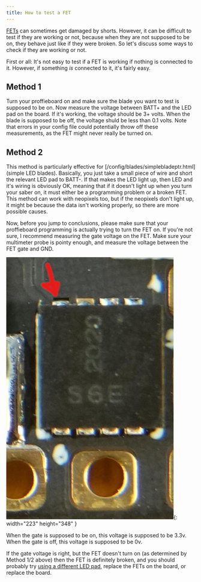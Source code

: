 ```yaml
---
title: How to test a FET
---
```


[FETs](/glossary.html#fet) can sometimes get damaged by shorts. However, it can be difficult to test if they are working or not, because when they are not supposed to be on, they behave just like if they were broken. So let's discuss some ways to check if they are working or not.

First or all: It's not easy to test if a FET is working if nothing is connected to it. However, if something *is* connected to it, it's fairly easy.

## Method 1
Turn your proffieboard on and make sure the blade you want to test is supposed to be on. Now measure the voltage between BATT+ and the LED pad on the board. If it's working, the voltage should be 3+ volts. When the blade is supposed to be off, the voltage shuld be less than 0.1 volts. Note that errors in your config file could potentially throw off these measurements, as the FET might never really be turned on.

## Method 2
This method is particularly effective for [/config/blades/simplebladeptr.html](simple LED blades). Basically, you just take a small piece of wire and short the relevant LED pad to BATT-. If that makes the LED light up, then LED and it's wiring is obviously OK, meaning that if it doesn't light up when you turn your saber on, it must either be a programming problem or a broken FET.  This method can work with neopixels too, but if the neopixels don't light up, it might be because the data isn't working properly, so there are more possible causes.

Now, before you jump to conclusions, please make sure that your proffieboard programming is actually trying to turn the FET on. If you're not sure, I recommend measuring the gate voltage on the FET. Make sure your multimeter probe is pointy enough, and measure the voltage between the FET gate and GND.

![fet gate illustration](/images/fet-gate.jpg){: width="223" height="348" }

When the gate is supposed to be on, this voltage is supposed to be 3.3v. When the gate is off, this voltage is supposed to be 0v.

If the gate voltage is right, but the FET doesn't turn on (as determined by Method 1/2 above) then the FET is definitely broken, and you should probably try [using a different LED pad](/howto/switch-fets.html), replace the FETs on the board, or replace the board.

